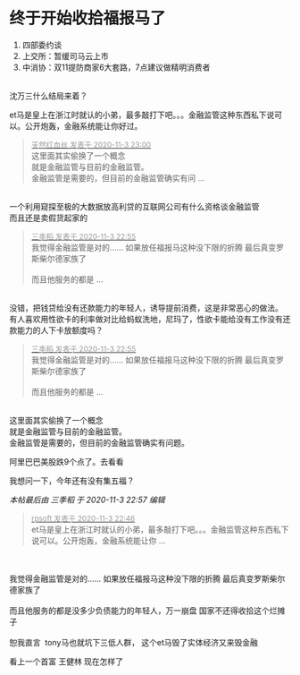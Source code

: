 # 终于开始收拾福报马了


1. 四部委约谈<br />
2. 上交所：暂缓司马云上市<br />
3. 中消协：双11提防商家6大套路，7点建议做精明消费者<br />
<br />
沈万三什么结局来着？ 

et马是皇上在浙江时就认的小弟，最多敲打下吧。。。金融监管这种东西私下说可以。公开炮轰，金融系统能让你好过。

<div class="quote"><blockquote><font size="2"><a href="https://www.hostloc.com/forum.php?mod=redirect&amp;goto=findpost&amp;pid=9398871&amp;ptid=762082" target="_blank"><font color="#999999">天然红血丝 发表于 2020-11-3 23:00</font></a></font><br />
这里面其实偷换了一个概念<br />
就是金融监管与目前的金融监管。<br />
金融监管是需要的，但目前的金融监管确实有问 ...</blockquote></div><br />
一个利用窥探至极的大数据放高利贷的互联网公司有什么资格谈金融监管<br />
而且还是卖假货起家的<br />


<div class="quote"><blockquote><font size="2"><a href="https://www.hostloc.com/forum.php?mod=redirect&amp;goto=findpost&amp;pid=9398852&amp;ptid=762082" target="_blank"><font color="#999999">三季稻 发表于 2020-11-3 22:55</font></a></font><br />
我觉得金融监管是对的…… 如果放任福报马这种没下限的折腾 最后真变罗斯柴尔德家族了<br />
<br />
而且他服务的都是 ...</blockquote></div><br />
没错，把钱贷给没有还款能力的年轻人，诱导提前消费，这是非常恶心的做法。<br />
有人喜欢用性欲卡的利率做对比给蚂蚁洗地，尼玛了，性欲卡能给没有工作没有还款能力的人下卡放额度吗？

<div class="quote"><blockquote><font size="2"><a href="https://www.hostloc.com/forum.php?mod=redirect&amp;goto=findpost&amp;pid=9398852&amp;ptid=762082" target="_blank"><font color="#999999">三季稻 发表于 2020-11-3 22:55</font></a></font><br />
我觉得金融监管是对的…… 如果放任福报马这种没下限的折腾 最后真变罗斯柴尔德家族了<br />
<br />
而且他服务的都是 ...</blockquote></div><br />
这里面其实偷换了一个概念<br />
就是金融监管与目前的金融监管。<br />
金融监管是需要的，但目前的金融监管确实有问题。<br />


阿里巴巴美股跌9个点了。去看看

我想问一下，今年还有没有集五福？

<i class="pstatus"> 本帖最后由 三季稻 于 2020-11-3 22:57 编辑 </i><br />
<div class="quote"><blockquote><font size="2"><a href="https://www.hostloc.com/forum.php?mod=redirect&amp;goto=findpost&amp;pid=9398815&amp;ptid=762082" target="_blank"><font color="#999999">rpsoft 发表于 2020-11-3 22:46</font></a></font><br />
et马是皇上在浙江时就认的小弟，最多敲打下吧。。。金融监管这种东西私下说可以。公开炮轰，金融系统能让你 ...</blockquote></div><br />
<br />
我觉得金融监管是对的…… 如果放任福报马这种没下限的折腾 最后真变罗斯柴尔德家族了<br />
<br />
而且他服务的都是没多少负债能力的年轻人，万一崩盘 国家不还得收拾这个烂摊子 <br />
<br />
恕我直言&nbsp;&nbsp;tony马也就坑下三低人群， 这个et马毁了实体经济又来毁金融&nbsp;&nbsp;

看上一个首富 王健林 现在怎样了
